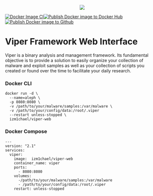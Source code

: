 
<p align="center">
  <img src="https://viper-framework.readthedocs.io/en/latest/_images/viper.png" />
</p>




[![Docker Image CI](https://github.com/izm1chael/viper-web-docker/actions/workflows/docker-image.yml/badge.svg)](https://github.com/izm1chael/viper-web-docker/actions/workflows/docker-image.yml)[![Publish Docker image to Docker Hub](https://github.com/izm1chael/viper-web-docker/actions/workflows/publish_dockerhub.yml/badge.svg)](https://github.com/izm1chael/viper-web-docker/actions/workflows/publish_dockerhub.yml)[![Publish Docker image to Github](https://github.com/izm1chael/viper-web-docker/actions/workflows/publish_github.yml/badge.svg)](https://github.com/izm1chael/viper-web-docker/actions/workflows/publish_github.yml)

  
  
# Viper Framework Web Interface

Viper is a binary analysis and management framework. Its fundamental objective is to provide a solution to easily organize your collection of malware and exploit samples as well as your collection of scripts you created or found over the time to facilitate your daily research.

### Docker CLI

    docker run -d \
      --name=aleph \
      -p 8080:8080 \
      -v /path/to/your/malware/samples:/var/malware \
      -v /path/to/your/config/data:/root/.viper
      --restart unless-stopped \
      izm1chael/viper-web



### Docker Compose
```
---
version: "2.1"
services:
  viper:
    image:  izm1chael/viper-web
    container_name: viper
    ports:
      - 8080:8080
    volumes:
      -/path/to/your/malware/samples:/var/malware
      - /path/to/your/config/data:/root/.viper
    restart: unless-stopped
```
